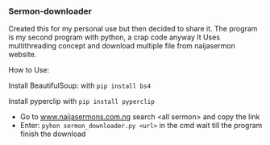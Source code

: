  ### Sermon-downloader 
Created this for my personal use but then decided to share it.
The program is my second program with python, a crap code anyway 
It Uses multithreading concept and download multiple file from naijasermon website.

How to Use:

Install BeautifulSoup:
  with `pip install bs4`
  
Install pyperclip
  with `pip install pyperclip`
- Go to www.naijasermons.com.ng search <all <name-of-preacher> sermon> and copy the link
- Enter: 
  `pyhon sermon_downloader.py <url>` in the cmd
  wait till the program finish the download

